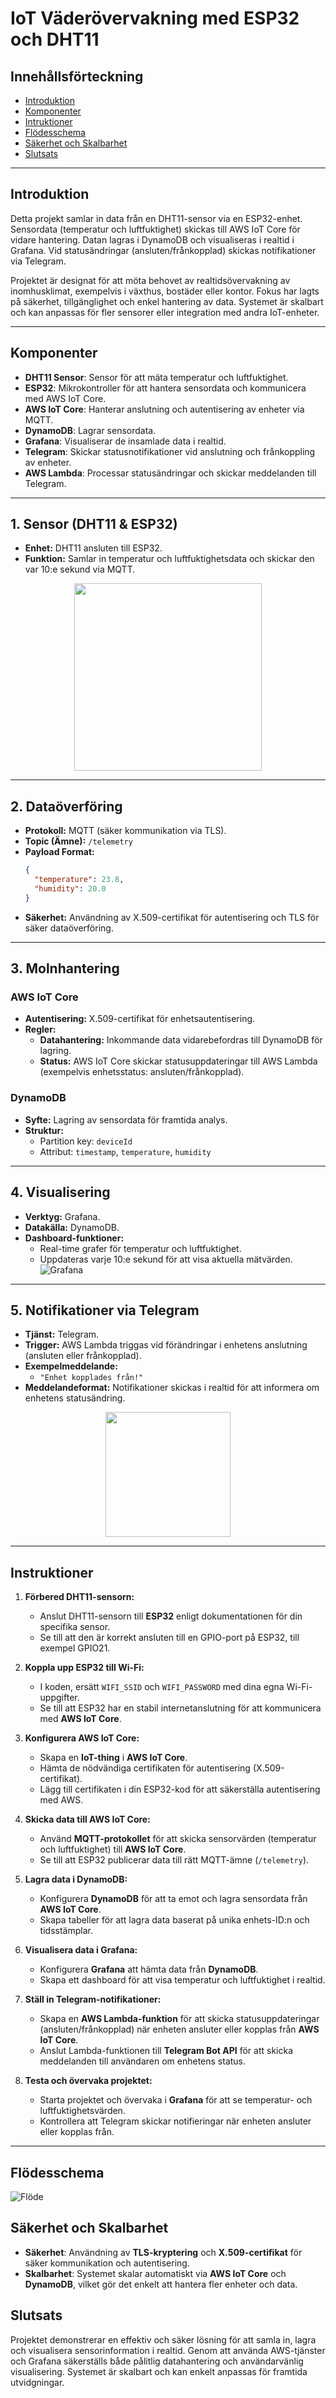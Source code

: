 # IoT Väderövervakning med ESP32 och DHT11

## Innehållsförteckning
- [Introduktion](#introduktion)
- [Komponenter](#komponenter)
- [Intruktioner](#instruktioner)
- [Flödesschema](#flödesschema)
- [Säkerhet och Skalbarhet](#säkerhet-och-skalbarhet)
- [Slutsats](#slutsats)

---
## Introduktion
Detta projekt samlar in data från en DHT11-sensor via en ESP32-enhet. Sensordata (temperatur och luftfuktighet) skickas till AWS IoT Core för vidare hantering. Datan lagras i DynamoDB och visualiseras i realtid i Grafana. Vid statusändringar (ansluten/frånkopplad) skickas notifikationer via Telegram.

Projektet är designat för att möta behovet av realtidsövervakning av inomhusklimat, exempelvis i växthus, bostäder eller kontor. Fokus har lagts på säkerhet, tillgänglighet och enkel hantering av data. Systemet är skalbart och kan anpassas för fler sensorer eller integration med andra IoT-enheter.

--- 

## Komponenter

- **DHT11 Sensor**: Sensor för att mäta temperatur och luftfuktighet.
- **ESP32**: Mikrokontroller för att hantera sensordata och kommunicera med AWS IoT Core.
- **AWS IoT Core**: Hanterar anslutning och autentisering av enheter via MQTT.
- **DynamoDB**: Lagrar sensordata.
- **Grafana**: Visualiserar de insamlade data i realtid.
- **Telegram**: Skickar statusnotifikationer vid anslutning och frånkoppling av enheter.
- **AWS Lambda**: Processar statusändringar och skickar meddelanden till Telegram.

---

## 1. **Sensor (DHT11 & ESP32)**

- **Enhet:** DHT11 ansluten till ESP32.
- **Funktion:** Samlar in temperatur och luftfuktighetsdata och skickar den var 10:e sekund via MQTT.
<p align="center">
  <img src="Images/ESP32.jpg" width="300">
</p>

---

## 2. **Dataöverföring**

- **Protokoll:** MQTT (säker kommunikation via TLS).
- **Topic (Ämne):** `/telemetry`
- **Payload Format:**
    ```json
    {
      "temperature": 23.8,
      "humidity": 20.0
    }
    ```
- **Säkerhet:** Användning av X.509-certifikat för autentisering och TLS för säker dataöverföring.

---

## 3. **Molnhantering**

### **AWS IoT Core**
- **Autentisering:** X.509-certifikat för enhetsautentisering.
- **Regler:** 
  - **Datahantering:** Inkommande data vidarebefordras till DynamoDB för lagring.
  - **Status:** AWS IoT Core skickar statusuppdateringar till AWS Lambda (exempelvis enhetsstatus: ansluten/frånkopplad).

### **DynamoDB**
- **Syfte:** Lagring av sensordata för framtida analys.
- **Struktur:** 
  - Partition key: `deviceId`
  - Attribut: `timestamp`, `temperature`, `humidity`

---

## 4. **Visualisering**

- **Verktyg:** Grafana.
- **Datakälla:** DynamoDB.
- **Dashboard-funktioner:**
  - Real-time grafer för temperatur och luftfuktighet.
  - Uppdateras varje 10:e sekund för att visa aktuella mätvärden.
  ![Grafana](Images/Grafana.png)

---

## 5. **Notifikationer via Telegram**

- **Tjänst:** Telegram.
- **Trigger:** AWS Lambda triggas vid förändringar i enhetens anslutning (ansluten eller frånkopplad).
- **Exempelmeddelande:** 
  - `"Enhet kopplades från!"`
- **Meddelandeformat:** Notifikationer skickas i realtid för att informera om enhetens statusändring.

<p align="center">
  <img src="Images/Telegram.png" width="200">
</p>

---

## **Instruktioner**

1. **Förbered DHT11-sensorn:**
   - Anslut DHT11-sensorn till **ESP32** enligt dokumentationen för din specifika sensor.
   - Se till att den är korrekt ansluten till en GPIO-port på ESP32, till exempel GPIO21.

2. **Koppla upp ESP32 till Wi-Fi:**
   - I koden, ersätt `WIFI_SSID` och `WIFI_PASSWORD` med dina egna Wi-Fi-uppgifter.
   - Se till att ESP32 har en stabil internetanslutning för att kommunicera med **AWS IoT Core**.

3. **Konfigurera AWS IoT Core:**
   - Skapa en **IoT-thing** i **AWS IoT Core**.
   - Hämta de nödvändiga certifikaten för autentisering (X.509-certifikat).
   - Lägg till certifikaten i din ESP32-kod för att säkerställa autentisering med AWS.

4. **Skicka data till AWS IoT Core:**
   - Använd **MQTT-protokollet** för att skicka sensorvärden (temperatur och luftfuktighet) till **AWS IoT Core**.
   - Se till att ESP32 publicerar data till rätt MQTT-ämne (`/telemetry`).

5. **Lagra data i DynamoDB:**
   - Konfigurera **DynamoDB** för att ta emot och lagra sensordata från **AWS IoT Core**.
   - Skapa tabeller för att lagra data baserat på unika enhets-ID:n och tidsstämplar.

6. **Visualisera data i Grafana:**
   - Konfigurera **Grafana** att hämta data från **DynamoDB**.
   - Skapa ett dashboard för att visa temperatur och luftfuktighet i realtid.

7. **Ställ in Telegram-notifikationer:**
   - Skapa en **AWS Lambda-funktion** för att skicka statusuppdateringar (ansluten/frånkopplad) när enheten ansluter eller kopplas från **AWS IoT Core**.
   - Anslut Lambda-funktionen till **Telegram Bot API** för att skicka meddelanden till användaren om enhetens status.

8. **Testa och övervaka projektet:**
   - Starta projektet och övervaka i **Grafana** för att se temperatur- och luftfuktighetsvärden.
   - Kontrollera att Telegram skickar notifieringar när enheten ansluter eller kopplas från.


---

## **Flödesschema**
![Flöde](Images/FlödeDiagram.png)



## **Säkerhet och Skalbarhet**

- **Säkerhet**: Användning av **TLS-kryptering** och **X.509-certifikat** för säker kommunikation och autentisering.
- **Skalbarhet**: Systemet skalar automatiskt via **AWS IoT Core** och **DynamoDB**, vilket gör det enkelt att hantera fler enheter och data.

## **Slutsats**

Projektet demonstrerar en effektiv och säker lösning för att samla in, lagra och visualisera sensorinformation i realtid. Genom att använda AWS-tjänster och Grafana säkerställs både pålitlig datahantering och användarvänlig visualisering. Systemet är skalbart och kan enkelt anpassas för framtida utvidgningar.
